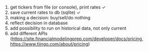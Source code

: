 1. get tickers from file (or console), print rates ✓
2. save current rates to db (sqlite) ✓
3. making a decision: buy/sell/do nothing
4. reflect decision in database
5. add possibility to run on historical data, not only current
6. add different APIs (https://site.financialmodelingprep.com/developer/docs/pricing, https://www.tiingo.com/about/pricing)